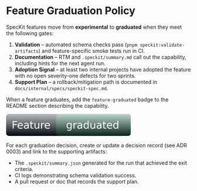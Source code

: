 # Feature Graduation Policy

SpecKit features move from **experimental** to **graduated** when they meet the following gates:

1. **Validation** – automated schema checks pass (`pnpm speckit:validate-artifacts`) and feature-specific smoke tests run in CI.
2. **Documentation** – RTM and `.speckit/summary.md` call out the capability, including hints for the next agent run.
3. **Adoption Signal** – at least two internal projects have adopted the feature with no open severity-one defects for two sprints.
4. **Support Plan** – a rollback/mitigation path is documented in `docs/internal/specs/speckit-spec.md`.

When a feature graduates, add the `feature-graduated` badge to the README section describing the capability.

![Feature graduated badge](badges/feature-graduated.svg)

For each graduation decision, create or update a decision record (see ADR 0003) and link to the supporting artifacts:

- The `.speckit/summary.json` generated for the run that achieved the exit criteria.
- CI logs demonstrating schema validation success.
- A pull request or doc that records the support plan.
